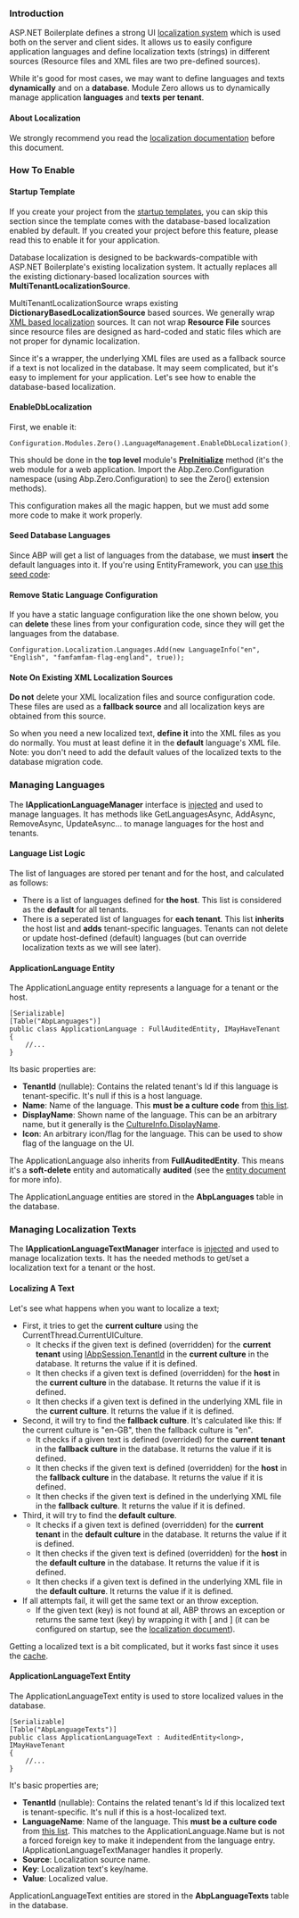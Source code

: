 ### Introduction

ASP.NET Boilerplate defines a strong UI [localization
system](/Pages/Documents/Localization) which is used both on the server and
client sides. It allows us to easily configure application languages and
define localization texts (strings) in different sources (Resource files
and XML files are two pre-defined sources).

While it's good for most cases, we may want to define languages and
texts **dynamically** and on a **database**. Module Zero allows us to
dynamically manage application **languages** and **texts** **per
tenant**.

#### About Localization

We strongly recommend you read the [localization
documentation](/Pages/Documents/Localization) before this document.

### How To Enable

#### Startup Template

If you create your project from the [startup templates](/Templates), you can
skip this section since the template comes with the database-based
localization enabled by default. If you created your project before this
feature, please read this to enable it for your application.

Database localization is designed to be backwards-compatible with ASP.NET
Boilerplate's existing localization system. It actually replaces all
the existing dictionary-based localization sources with
**MultiTenantLocalizationSource**.

MultiTenantLocalizationSource wraps existing
**DictionaryBasedLocalizationSource** based sources. We generally
wrap [XML based
localization](/Pages/Documents/Localization#xml-files) sources. It
can not wrap **Resource File** sources since resource files are designed
as hard-coded and static files which are not proper for dynamic
localization.

Since it's a wrapper, the underlying XML files are used as a fallback source
if a text is not localized in the database. It may seem complicated,
but it's easy to implement for your application. Let's see how to enable the
database-based localization.

#### EnableDbLocalization

First, we enable it:

    Configuration.Modules.Zero().LanguageManagement.EnableDbLocalization();

This should be done in the **top level** module's
**[PreInitialize](/Pages/Documents/Module-System#preinitialize)**
method (it's the web module for a web application. Import the
Abp.Zero.Configuration namespace (using Abp.Zero.Configuration) to see
the Zero() extension methods).

This configuration makes all the magic happen, but we must add 
some more code to make it work properly.

#### Seed Database Languages

Since ABP will get a list of languages from the database, we must
**insert** the default languages into it. If you're using
EntityFramework, you can [use this seed code](https://github.com/aspnetboilerplate/module-zero-template/blob/master/src/AbpCompanyName.AbpProjectName.EntityFramework/Migrations/SeedData/DefaultLanguagesCreator.cs):

#### Remove Static Language Configuration

If you have a static language configuration like the one shown below, you can
**delete** these lines from your configuration code, since they will get
the languages from the database.

    Configuration.Localization.Languages.Add(new LanguageInfo("en", "English", "famfamfam-flag-england", true));

#### Note On Existing XML Localization Sources

**Do not** delete your XML localization files and source configuration
code. These files are used as a **fallback source** and all
localization keys are obtained from this source.

So when you need a new localized text, **define it** into the XML files
as you do normally. You must at least define it in the **default**
language's XML file. Note: you don't need to add the default values of
the localized texts to the database migration code.

### Managing Languages

The **IApplicationLanguageManager** interface is
[injected](/Pages/Documents/Dependency-Injection) and used to manage
languages. It has methods like GetLanguagesAsync, AddAsync, RemoveAsync,
UpdateAsync... to manage languages for the host and tenants.

#### Language List Logic

The list of languages are stored per tenant and for the host, and calculated
as follows:

-   There is a list of languages defined for **the host**. This list
    is considered as the **default** for all tenants.
-   There is a seperated list of languages for **each tenant**. This
    list **inherits** the host list and **adds** tenant-specific languages.
    Tenants can not delete or update host-defined (default) languages
    (but can override localization texts as we will see later).

#### ApplicationLanguage Entity

The ApplicationLanguage entity represents a language for a tenant or the
host.

    [Serializable]
    [Table("AbpLanguages")]
    public class ApplicationLanguage : FullAuditedEntity, IMayHaveTenant
    {
        //...
    }

Its basic properties are:

-   **TenantId** (nullable): Contains the related tenant's Id if this
    language is tenant-specific. It's null if this is a host language.
-   **Name**: Name of the language. This **must be a culture code** from
    [this list](https://msdn.microsoft.com/en-us/library/ee825488(v=cs.20).aspx).
-   **DisplayName**: Shown name of the language. This can be an
    arbitrary name, but it generally is the
    [CultureInfo.DisplayName](https://msdn.microsoft.com/en-us/library/system.globalization.cultureinfo.displayname(v=vs.110).aspx).
-   **Icon**: An arbitrary icon/flag for the language. This can be used
    to show flag of the language on the UI.

The ApplicationLanguage also inherits from **FullAuditedEntity**.
This means it's a **soft-delete** entity and automatically **audited**
(see the [entity document](/Pages/Documents/Entities) for more info).

The ApplicationLanguage entities are stored in the **AbpLanguages** table in the
database.

### Managing Localization Texts

The **IApplicationLanguageTextManager** interface is
[injected](/Pages/Documents/Dependency-Injection) and used to manage
localization texts. It has the needed methods to get/set a localization text
for a tenant or the host.

#### Localizing A Text

Let's see what happens when you want to localize a text;

-   First, it tries to get the **current culture** using the
    CurrentThread.CurrentUICulture.
    -   It checks if the given text is defined (overridden) for the **current
        tenant** using
        [IAbpSession.TenantId](/Pages/Documents/Abp-Session) in
        the **current culture** in the database. It returns the value if
        it is defined.
    -   It then checks if a given text is defined (overridden) for the
        **host** in the **current culture** in the database. It returns the
        value if it is defined.
    -   It then checks if a given text is defined in the underlying XML
        file in the **current culture**. It returns the value if it is defined.
-   Second, it will try to find the **fallback culture**. It's calculated like this:
    If the current culture is "en-GB", then the fallback culture is "en".
    -   It checks if a given text is defined (overrided) for the **current
        tenant** in the **fallback culture** in the database. It returns the
        value if it is defined.
    -   It then checks if the given text is defined (overridden) for the
        **host** in the **fallback culture** in the database. It returns the
        value if it is defined.
    -   It then checks if the given text is defined in the underlying XML
        file in the **fallback culture**. It returns the value if it is defined.
-   Third, it will try to find the **default culture**.
    -   It checks if a given text is defined (overridden) for the **current
        tenant** in the **default culture** in the database. It returns the
        value if it is defined.
    -   It then checks if the given text is defined (overridden) for the
        **host** in the **default culture** in the database. It returns the
        value if it is defined.
    -   It then checks if a given text is defined in the underlying XML
        file in the **default culture**. It returns the value if it is defined.
-   If all attempts fail, it will get the same text or an throw exception.
    -   If the given text (key) is not found at all, ABP throws an exception or
        returns the same text (key) by wrapping it with \[ and \] (it can
        be configured on startup, see the [localization
        document](/Pages/Documents/Localization)).

Getting a localized text is a bit complicated, but it works fast
since it uses the [cache](/Pages/Documents/Caching).

#### ApplicationLanguageText Entity

The ApplicationLanguageText entity is used to store localized values in the
database.

    [Serializable]
    [Table("AbpLanguageTexts")]
    public class ApplicationLanguageText : AuditedEntity<long>, IMayHaveTenant
    {
        //...
    }

It's basic properties are;

-   **TenantId** (nullable): Contains the related tenant's Id if this
    localized text is tenant-specific. It's null if this is a
    host-localized text.
-   **LanguageName**: Name of the language. This **must be a culture
    code** from [this list](https://msdn.microsoft.com/en-us/library/ee825488(v=cs.20).aspx).
    This matches to the ApplicationLanguage.Name but is not a forced foreign
    key to make it independent from the language entry. 
    IApplicationLanguageTextManager handles it properly.
-   **Source**: Localization source name.
-   **Key**: Localization text's key/name.
-   **Value**: Localized value.

ApplicationLanguageText entities are stored in the **AbpLanguageTexts**
table in the database.

